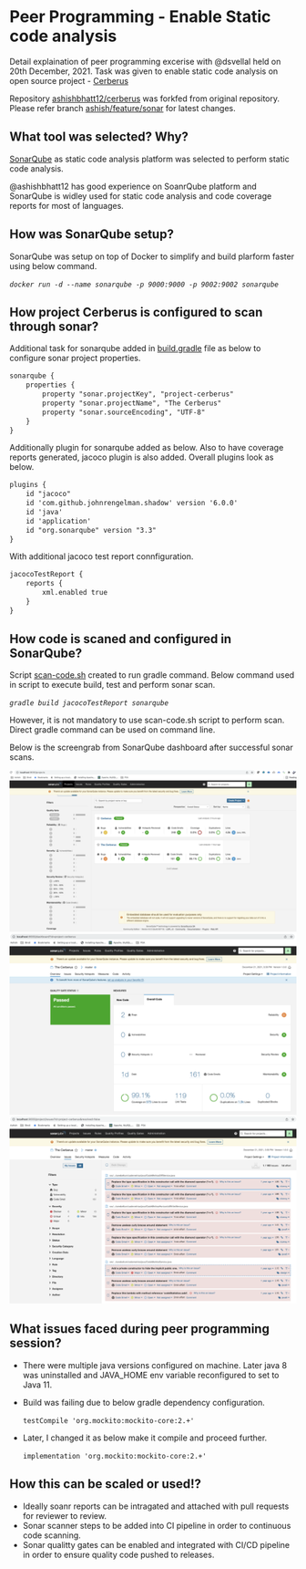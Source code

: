# Peer Programming - Enable Static code analysis

Detail explaination of peer programming excerise with @dsvellal held on 20th December, 2021. Task was given to enable static code analysis on open source project - [Cerberus](https://github.com/philips-software/cerberus)

Repository [ashishbhatt12/cerberus](https://github.com/ashishbhatt12/cerberus) was forkfed from original repository. Please refer branch [ashish/feature/sonar](https://github.com/ashishbhatt12/cerberus/tree/ashish/feature%2Fsonar) for latest changes.

## What tool was selected? Why?

[SonarQube](https://www.sonarqube.org/) as static code analysis platform was selected to perform static code analysis.

@ashishbhatt12 has good experience on SoanrQube platform and SonarQube is widley used for static code analysis and code coverage reports for most of languages.

## How was SonarQube setup?

SonarQube was setup on top of Docker to simplify and build plarform faster using below command.

 *`docker run -d --name sonarqube -p 9000:9000 -p 9002:9002 sonarqube`*

## How project Cerberus is configured to scan through sonar?

Additional task for sonarqube added in [build.gradle](build.gradle) file as below to configure sonar project properties.

```
sonarqube {
    properties {
        property "sonar.projectKey", "project-cerberus"
        property "sonar.projectName", "The Cerberus"
        property "sonar.sourceEncoding", "UTF-8"
    }
}
```

Additionally plugin for sonarqube added as below. Also to have coverage reports generated, jacoco plugin is also added. Overall plugins look as below.

```
plugins {
    id "jacoco"
    id 'com.github.johnrengelman.shadow' version '6.0.0'
    id 'java'
    id 'application'
    id "org.sonarqube" version "3.3"
}
```
With additional jacoco test report connfiguration.

```
jacocoTestReport {
    reports {
        xml.enabled true
    }
}
```

## How code is scaned and configured in SonarQube?

Script [scan-code.sh](scan-code.sh) created to run gradle command. Below command used in script to execute build, test and perform sonar scan. 

*<code>gradle build jacocoTestReport sonarqube</code>*

However, it is not mandatory to use scan-code.sh script to perform scan. Direct gradle command can be used on command line.

Below is the screengrab from SonarQube dashboard after successful sonar scans.

![Sonar dasboard](/assets/sonar-dashboard.png) ![Sonar project detals](/assets/sonar-project-details.png) ![Sonar project issues](assets/sonar-project-issues.png)


##  What issues faced during peer programming session?
- There were multiple java versions configured on machine. Later java 8 was uninstalled and JAVA_HOME env variable reconfigured to set to Java 11.
- Build was failing due to below gradle dependency configuration.

    `testCompile 'org.mockito:mockito-core:2.+'`

- Later, I changed it as below make it compile and  proceed further.

   `implementation 'org.mockito:mockito-core:2.+'`

## How this  can  be scaled or used!?

- Ideally soanr reports can be intragated and attached with pull requests for reviewer to review.
- Sonar scanner steps to be added into CI pipeline in order to continuous code scanning.
- Sonar qualitty gates can be enabled and integrated with CI/CD pipeline in order to ensure quality code pushed to releases.